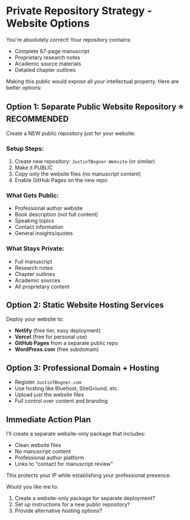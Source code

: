 # Private Repository Strategy - Website Options

You're absolutely correct! Your repository contains:
- Complete 87-page manuscript 
- Proprietary research notes
- Academic source materials
- Detailed chapter outlines

Making this public would expose all your intellectual property. Here are better options:

## Option 1: Separate Public Website Repository ⭐ RECOMMENDED

Create a NEW public repository just for your website:

### Setup Steps:
1. Create new repository: `JustinTBogner-Website` (or similar)
2. Make it PUBLIC 
3. Copy only the website files (no manuscript content)
4. Enable GitHub Pages on the new repo

### What Gets Public:
- Professional author website
- Book description (not full content)
- Speaking topics
- Contact information
- General insights/quotes

### What Stays Private:
- Full manuscript
- Research notes  
- Chapter outlines
- Academic sources
- All proprietary content

## Option 2: Static Website Hosting Services

Deploy your website to:
- **Netlify** (free tier, easy deployment)
- **Vercel** (free for personal use)  
- **GitHub Pages** from a separate public repo
- **WordPress.com** (free subdomain)

## Option 3: Professional Domain + Hosting

- Register `JustinTBogner.com`
- Use hosting like Bluehost, SiteGround, etc.
- Upload just the website files
- Full control over content and branding

## Immediate Action Plan

I'll create a separate website-only package that includes:
- Clean website files
- No manuscript content
- Professional author platform
- Links to "contact for manuscript review"

This protects your IP while establishing your professional presence.

Would you like me to:
1. Create a website-only package for separate deployment?
2. Set up instructions for a new public repository?
3. Provide alternative hosting options?

